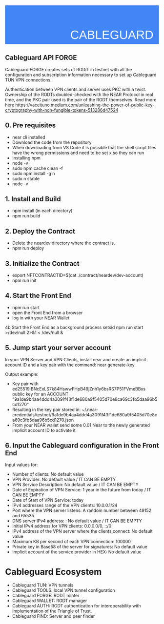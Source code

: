![cableguard logo banner](./banner.png)

## Cableguard API FORGE
Cableguard FORGE creates sets of RODiT in testnet with all the configuration and subscription information necessary to set up Cableguard TUN VPN connections.

Authentication between VPN clients and server uses PKC with a twist. Ownership of the RODTs doubled-checked with the NEAR Protocol in real time, and the PKC pair used is the pair of the RODT themselves.
Read more here https://vaceituno.medium.com/unleashing-the-power-of-public-key-cryptography-with-non-fungible-tokens-513286d47524

## 0. Pre requisites
- near cli installed
- Download the code from the repository
- When downloading from VS Code it is possible that the shell script files have the wrong permissions and need to be set x so they can run
- Installing npm
- node -v
- sudo npm cache clean -f
- sudo npm install -g n
- sudo n stable
- node -v

## 1. Install and Build
- npm install (in each directory)
- npm run build

## 2. Deploy the Contract
- Delete the neardev directory where the contract is,
- npm run deploy

## 3. Initialize the Contract
- export NFTCONTRACTID=$(cat ./contract/neardev/dev-account)
- npm run init

## 4. Start the Front End
- npm run start
- open the Front End from a browser
- log in with your NEAR Wallet

4b Start the Front End as a background process
setsid npm run start >/dev/null 2>&1 < /dev/null &

## 5. Jump start your server account
In your VPN Server and VPN Clients, install near and create an implicit account ID and a key pair with the command:
near generate-key

Output example:
- Key pair with ed25519:BNcExLS7k84HswwFHpB49jZnh1y6bsRS7P51FVmeBBxs public key for an ACCOUNT "9a1de9b4aa4ddd4a3091f43f1de680a9f5405d70e8ca69c3fb5daa96b5cd1270"
- Resulting in the key pair stored in: ~/.near-credentials/testnet/9a1de9b4aa4ddd4a3091f43f1de680a9f5405d70e8ca69c3fb5daa96b5cd1270.json
- From your NEAR wallet send some 0.01 Near to the newly generated implicit account ID to activate it

## 6. Input the Cableguard configuration in the Front End
Input values for:
- Number of clients: No default value
- VPN Provider: No default value / IT CAN BE EMPTY
- VPN Service Description: No default value / IT CAN BE EMPTY
- Date of Expiration of VPN Service: 1 year in the future from today / IT CAN BE EMPTY
- Date of Start of VPN Service: today
- IPv4 addresses range of the VPN clients: 10.0.0.1/24
- Port where the VPN server listens: A random number between 49152 and 65535
- DNS server IPv4 address: : No default value / IT CAN BE EMPTY
- Initial IPv4 address for VPN clients: 0.0.0.0/0, ::/0
- IPv4 address of the VPN server where the clients connect: No default value
- Maximum KB per second of each VPN connection: 100000
- Private key in Base58 of the server for signatures: No default value
- Implicit account of the service provider in HEX: No default value

# Cableguard Ecosystem
- Cableguard TUN: VPN tunnels
- Cableguard TOOLS: local VPN tunnel configuration
- Cableguard FORGE: RODT minter
- Cableguard WALLET: RODT manager
- Cableguard AUTH: RODT authentication for interoperability with implementation of the Triangle of Trust.
- Cableguard FIND: Server and peer finder
